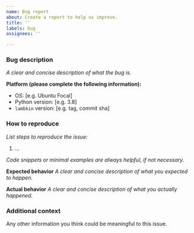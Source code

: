 ```yaml
---
name: Bug report
about: Create a report to help us improve.
title: ''
labels: bug
assignees: ''

---
```


### Bug description
_A clear and concise description of what the bug is._

**Platform (please complete the following information):**
 - OS: [e.g. Ubuntu Focal]
 - Python version: [e.g. 3.8]
 - `lambkin` version: [e.g. tag, commit sha]

### How to reproduce
_List steps to reproduce the issue:_
1. ...

_Code snippets or minimal examples are always helpful, if not necessary._

**Expected behavior**
_A clear and concise description of what you expected to happen._

**Actual behavior**
_A clear and concise description of what you actually happened._

### Additional context
Any other information you think could be meaningful to this issue.
